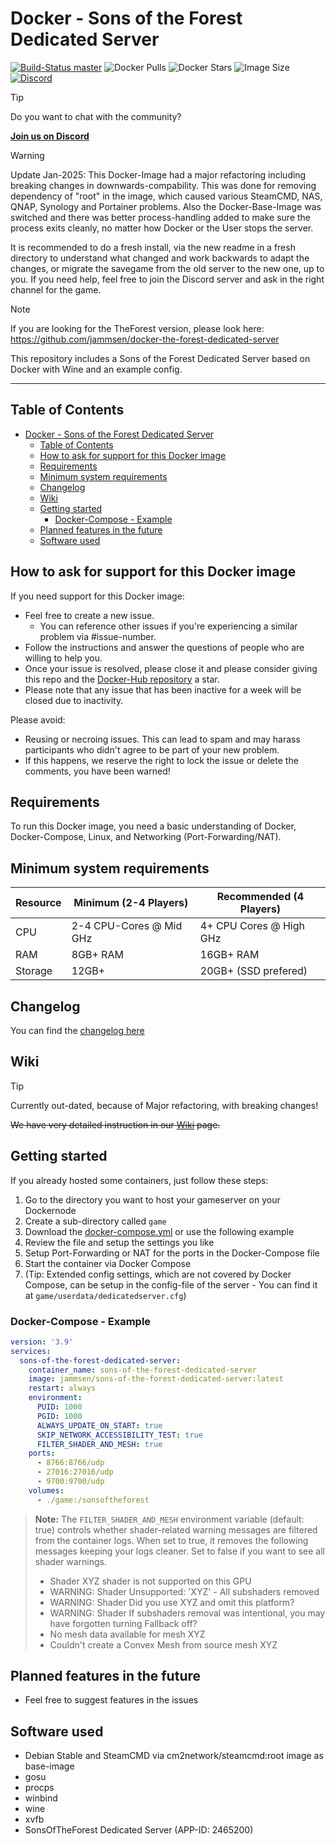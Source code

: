 # Docker - Sons of the Forest Dedicated Server

[![Build-Status master](https://github.com/jammsen/docker-sons-of-the-forest-dedicated-server/blob/master/.github/workflows/docker-build-and-push-prod.yml/badge.svg)](https://github.com/jammsen/docker-sons-of-the-forest-dedicated-server/blob/master/.github/workflows/docker-build-and-push-prod.yml)
![Docker Pulls](https://img.shields.io/docker/pulls/jammsen/sons-of-the-forest-dedicated-server)
![Docker Stars](https://img.shields.io/docker/stars/jammsen/sons-of-the-forest-dedicated-server)
![Image Size](https://img.shields.io/docker/image-size/jammsen/sons-of-the-forest-dedicated-server/latest)
[![Discord](https://img.shields.io/discord/532141442731212810?logo=discord&label=Discord&link=https%3A%2F%2Fdiscord.gg%2F7tacb9Q6tj)](https://discord.gg/7tacb9Q6tj)

> [!TIP]
> Do you want to chat with the community?
>
> **[Join us on Discord](https://discord.gg/7tacb9Q6tj)**

> [!WARNING]  
> Update Jan-2025: This Docker-Image had a major refactoring including breaking changes in downwards-compability. This was done for removing dependency of "root" in the image, which caused various SteamCMD, NAS, QNAP, Synology and Portainer problems. Also the Docker-Base-Image was switched and there was better process-handling added to make sure the process exits cleanly, no matter how Docker or the User stops the server.
>
> It is recommended to do a fresh install, via the new readme in a fresh directory to understand what changed and work backwards to adapt the changes, or migrate the savegame from the old server to the new one, up to you. If you need help, feel free to join the Discord server and ask in the right channel for the game. 

> [!NOTE]  
> If you are looking for the TheForest version, please look here: https://github.com/jammsen/docker-the-forest-dedicated-server

This repository includes a Sons of the Forest Dedicated Server based on Docker with Wine and an example config.

___

## Table of Contents

- [Docker - Sons of the Forest Dedicated Server](#docker---sons-of-the-forest-dedicated-server)
  - [Table of Contents](#table-of-contents)
  - [How to ask for support for this Docker image](#how-to-ask-for-support-for-this-docker-image)
  - [Requirements](#requirements)
  - [Minimum system requirements](#minimum-system-requirements)
  - [Changelog](#changelog)
  - [Wiki](#wiki)
  - [Getting started](#getting-started)
    - [Docker-Compose - Example](#docker-compose---example)
  - [Planned features in the future](#planned-features-in-the-future)
  - [Software used](#software-used)


## How to ask for support for this Docker image

If you need support for this Docker image:

- Feel free to create a new issue.
  - You can reference other issues if you're experiencing a similar problem via #issue-number.
- Follow the instructions and answer the questions of people who are willing to help you.
- Once your issue is resolved, please close it and please consider giving this repo and the [Docker-Hub repository](https://hub.docker.com/repository/docker/jammsen/sons-of-the-forest-dedicated-server) a star.
- Please note that any issue that has been inactive for a week will be closed due to inactivity.

Please avoid:

- Reusing or necroing issues. This can lead to spam and may harass participants who didn't agree to be part of your new problem.
- If this happens, we reserve the right to lock the issue or delete the comments, you have been warned!

## Requirements

To run this Docker image, you need a basic understanding of Docker, Docker-Compose, Linux, and Networking (Port-Forwarding/NAT).

## Minimum system requirements

| Resource | Minimum (2-4 Players)   | Recommended (4 Players) |
| -------- | ----------------------- | ----------------------- |
| CPU      | 2-4 CPU-Cores @ Mid GHz | 4+ CPU Cores @ High GHz |
| RAM      | 8GB+ RAM                | 16GB+ RAM               |
| Storage  | 12GB+                   | 20GB+ (SSD prefered)    |

## Changelog

You can find the [changelog here](CHANGELOG.md)

## Wiki

> [!TIP]
> Currently out-dated, because of Major refactoring, with breaking changes!

~~We have very detailed instruction in our [Wiki](https://github.com/jammsen/docker-sons-of-the-forest-dedicated-server/wiki) page.~~

## Getting started

If you already hosted some containers, just follow these steps:

1. Go to the directory you want to host your gameserver on your Dockernode
2. Create a sub-directory called `game`
3. Download the [docker-compose.yml](docker-compose.yml) or use the following example
4. Review the file and setup the settings you like
5. Setup Port-Forwarding or NAT for the ports in the Docker-Compose file
6. Start the container via Docker Compose
7. (Tip: Extended config settings, which are not covered by Docker Compose, can be setup in the config-file of the server - You can find it at `game/userdata/dedicatedserver.cfg`)

### Docker-Compose - Example

```yaml
version: '3.9'
services:
  sons-of-the-forest-dedicated-server:
    container_name: sons-of-the-forest-dedicated-server
    image: jammsen/sons-of-the-forest-dedicated-server:latest
    restart: always
    environment:
      PUID: 1000
      PGID: 1000
      ALWAYS_UPDATE_ON_START: true
      SKIP_NETWORK_ACCESSIBILITY_TEST: true
      FILTER_SHADER_AND_MESH: true
    ports:
      - 8766:8766/udp
      - 27016:27016/udp
      - 9700:9700/udp
    volumes:
      - ./game:/sonsoftheforest
```

> **Note:** The `FILTER_SHADER_AND_MESH` environment variable (default: true) controls whether shader-related warning messages are filtered from the container logs. When set to true, it removes the following messages keeping your logs cleaner. Set to false if you want to see all shader warnings.
> * Shader XYZ shader is not supported on this GPU
> * WARNING: Shader Unsupported: 'XYZ' - All subshaders removed
> * WARNING: Shader Did you use XYZ and omit this platform?
> * WARNING: Shader If subshaders removal was intentional, you may have forgotten turning Fallback off?
> * No mesh data available for mesh XYZ
> * Couldn't create a Convex Mesh from source mesh XYZ

## Planned features in the future

- Feel free to suggest features in the issues

## Software used

- Debian Stable and SteamCMD via cm2network/steamcmd:root image as base-image
- gosu
- procps
- winbind
- wine
- xvfb
- SonsOfTheForest Dedicated Server (APP-ID: 2465200)

